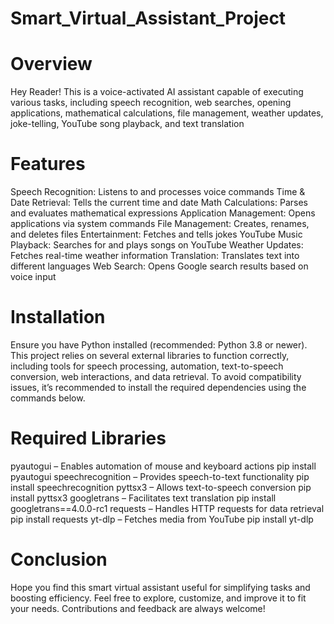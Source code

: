 # Smart_Virtual_Assistant_Project
# Overview
Hey Reader! This is a voice-activated AI assistant capable of executing various tasks, including speech recognition, web searches, opening applications, mathematical calculations, file management, weather updates, joke-telling, YouTube song playback, and text translation
# Features
Speech Recognition: Listens to and processes voice commands
Time & Date Retrieval: Tells the current time and date
Math Calculations: Parses and evaluates mathematical expressions
Application Management: Opens applications via system commands
File Management: Creates, renames, and deletes files
Entertainment: Fetches and tells jokes
YouTube Music Playback: Searches for and plays songs on YouTube
Weather Updates: Fetches real-time weather information
Translation: Translates text into different languages
Web Search: Opens Google search results based on voice input
# Installation
Ensure you have Python installed (recommended: Python 3.8 or newer). This project relies on several external libraries to function correctly, including tools for speech processing, automation, text-to-speech conversion, web interactions, and data retrieval. To avoid compatibility issues, it’s recommended to install the required dependencies using the commands below.
# Required Libraries
pyautogui – Enables automation of mouse and keyboard actions
pip install pyautogui
speechrecognition – Provides speech-to-text functionality
pip install speechrecognition
pyttsx3 – Allows text-to-speech conversion
pip install pyttsx3
googletrans – Facilitates text translation
pip install googletrans==4.0.0-rc1
requests – Handles HTTP requests for data retrieval
pip install requests
yt-dlp – Fetches media from YouTube
pip install yt-dlp
# Conclusion
Hope you find this smart virtual assistant useful for simplifying tasks and boosting efficiency. Feel free to explore, customize, and improve it to fit your needs. Contributions and feedback are always welcome!
